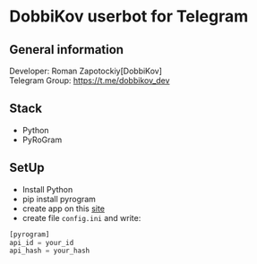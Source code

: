 # DobbiKov userbot for Telegram

## General information
Developer: Roman Zapotockiy[DobbiKov]\
Telegram Group: https://t.me/dobbikov_dev

## Stack
- Python
- PyRoGram

## SetUp
- Install Python
- pip install pyrogram
- create app on this [site](my.telegram.org) 
- create file `config.ini` and write:
```javascript
[pyrogram]
api_id = your_id
api_hash = your_hash
```
